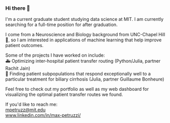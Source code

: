### Hi there 👋  

I'm a current graduate student studying data science at MIT. I am currently searching for a full-time position for after graduation.  

I come from a Neuroscience and Biology background from UNC-Chapel Hill 🐏, so I am interested in applications of machine learning that help improve patient outcomes.  

Some of the projects I have worked on include:  
🚑 Optimizing inter-hospital patient transfer routing (Python/Julia, partner Rachit Jain)  
💊 Finding patient subpopulations that respond exceptionally well to a particular treatment for biliary cirrhosis (Julia, partner Guillaume Bonheure)  

Feel free to check out my portfolio as well as my web dashboard for visualizing the optimal patient transfer routes we found.  

If you'd like to reach me:  
mpetruzz@mit.edu  
www.linkedin.com/in/max-petruzzi/  

<!--
**max-petruzzi/max-petruzzi** is a ✨ _special_ ✨ repository because its `README.md` (this file) appears on your GitHub profile.

Here are some ideas to get you started:

- 🔭 I’m currently working on ...
- 🌱 I’m currently learning ...
- 👯 I’m looking to collaborate on ...
- 🤔 I’m looking for help with ...
- 💬 Ask me about ...
- 📫 How to reach me: ...
- 😄 Pronouns: ...
- ⚡ Fun fact: ...
-->
